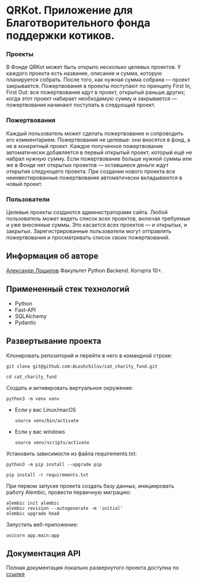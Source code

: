 # QRKot. Приложение для Благотворительного фонда поддержки котиков.
### Проекты
В Фонде QRKot может быть открыто несколько целевых проектов. У каждого проекта есть название, описание и сумма, которую планируется собрать. После того, как нужная сумма собрана — проект закрывается.
Пожертвования в проекты поступают по принципу First In, First Out: все пожертвования идут в проект, открытый раньше других; когда этот проект набирает необходимую сумму и закрывается — пожертвования начинают поступать в следующий проект.
### Пожертвования
Каждый пользователь может сделать пожертвование и сопроводить его комментарием. Пожертвования не целевые: они вносятся в фонд, а не в конкретный проект. Каждое полученное пожертвование автоматически добавляется в первый открытый проект, который ещё не набрал нужную сумму. Если пожертвование больше нужной суммы или же в Фонде нет открытых проектов — оставшиеся деньги ждут открытия следующего проекта. При создании нового проекта все неинвестированные пожертвования автоматически вкладываются в новый проект.
### Пользователи
Целевые проекты создаются администраторами сайта. 
Любой пользователь может видеть список всех проектов, включая требуемые и уже внесенные суммы. Это касается всех проектов — и открытых, и закрытых.
Зарегистрированные пользователи могут отправлять пожертвования и просматривать список своих пожертвований.

## Информация об авторе
[Александр Лощилов](mailto:loshchilov.aleksandr@gmail.com?subject=[GitHub]Yacut)
Факультет Python Backend. Когорта 10+.

## Примененный стек технологий
* Python
* Fast-API
* SQLAlchemy
* Pydantic


## Развертывание проекта
Клонировать репозиторий и перейти в него в командной строке:

```
git clone git@github.com:ALoshchilov/cat_charity_fund.git
```

```
cd cat_charity_fund
```

Cоздать и активировать виртуальное окружение:

```
python3 -m venv venv
```

* Если у вас Linux/macOS

    ```
    source venv/bin/activate
    ```

* Если у вас windows

    ```
    source venv/scripts/activate
    ```

Установить зависимости из файла requirements.txt:

```
python3 -m pip install --upgrade pip
```

```
pip install -r requirements.txt
```

При первом запуске проекта создать базу данных, инициировать работу Alembic, провести первичную миграцию:

```
alembic init alembic
alembic revision --autogenerate -m 'initial'
alembic upgrade head
```

Запустить веб-приложение:

```
uvicorn app.main:app
```

## Документация API

Полная документация локально развернутого проекта доступна по [ссылке](http://127.0.0.1:8000/docs)